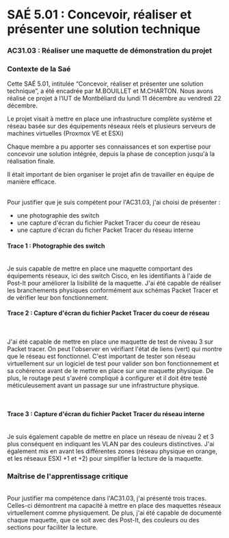 # SAÉ 5.01 : Concevoir, réaliser et présenter une solution technique
### AC31.03 : Réaliser une maquette de démonstration du projet
### Contexte de la Saé<br/>
Cette SAÉ 5.01, intitulée “Concevoir, réaliser et présenter une solution technique”, a été encadrée par M.BOUILLET et M.CHARTON. Nous avons réalisé ce projet à l’IUT de Montbéliard du lundi 11 décembre au vendredi 22 décembre.

Le projet visait à mettre en place une infrastructure complète système et réseau basée sur des équipements réseaux réels et plusieurs serveurs de machines virtuelles (Proxmox VE et ESXi)

Chaque membre a pu apporter ses connaissances et son expertise pour concevoir une solution intégrée, depuis la phase de conception jusqu'à la réalisation finale.

Il était important de bien organiser le projet afin de travailler en équipe de manière efficace.


<br/>Pour justifier que je suis compétent pour l'AC31.03, j'ai choisi de présenter :
- une photographie des switch
- une capture d'écran du fichier Packet Tracer du coeur de réseau
- une capture d'écran du ficher Packet Tracer du réseau interne

#### Trace 1 : Photographie des switch 
<br/>
Je suis capable de mettre en place une maquette comportant des équipements réseaux, ici des switch Cisco, en les identifiants à l'aide de Post-It pour améliorer la lisibilité de la maquette.
J'ai été capable de réaliser les branchements physiques conformément aux schémas Packet Tracer et de vérifier leur bon fonctionnement.
<br/>

#### Trace 2 : Capture d'écran du fichier Packet Tracer du coeur de réseau 
<br/>
 
J'ai été capable de mettre en place une maquette de test de niveau 3 sur Packet tracer.
On peut l'observer en vérifiant l'état de liens (vert) qui montre que le réseau est fonctionnel.
C'est important de tester son réseau virtuellement sur un logiciel de test pour valider son bon fonctionnement et sa cohérence avant de le mettre en place sur une maquette physique.
De plus, le routage peut s'avéré compliqué à configurer et il doit être testé méticuleusement avant un passage sur une infrastructure physique.

<br/>

#### Trace 3 : Capture d'écran du fichier Packet Tracer du réseau interne
<br/>
Je suis également capable de mettre en place un réseau de niveau 2 et 3 plus conséquent en indiquant les VLAN par des couleurs distinctives.
J'ai également mis en avant les différentes zones (réseau physique en orange, et les réseaux ESXI +1 et +2) pour simplifier la lecture de la maquette.
<br/>


### Maîtrise de l'apprentissage critique
<br/>
Pour justifier ma compétence dans l'AC31.03, j'ai présenté trois traces. 
<br/>
Celles-ci démontrent ma capacité à mettre en place des maquettes réseaux virtuellement comme physiquement. De plus, j'ai été capable de documenté chaque maquette, que ce soit avec des Post-It, des couleurs ou des sections pour faciliter la lecture.
<br/>
